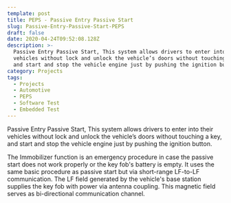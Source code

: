 ```yaml
---
template: post
title: PEPS - Passive Entry Passive Start
slug: Passive-Entry-Passive-Start-PEPS
draft: false
date: 2020-04-24T09:52:08.128Z
description: >-
  Passive Entry Passive Start, This system allows drivers to enter into their
  vehicles without lock and unlock the vehicle’s doors without touching a key,
  and start and stop the vehicle engine just by pushing the ignition button.
category: Projects
tags:
  - Projects
  - Automotive
  - PEPS
  - Software Test
  - Embedded Test
---
```

Passive Entry Passive Start, This system allows drivers to enter into their vehicles without lock and unlock the vehicle’s doors without touching a key, and start and stop the vehicle engine just by pushing the ignition button.

The Immobilizer function is an emergency procedure in case the passive start does not work properly or the key fob's battery is empty. It uses the same basic procedure as passive start but via short-range LF-to-LF communication. The LF field generated by the vehicle's base station supplies the key fob with power via antenna coupling. This magnetic field serves as bi-directional communication channel.